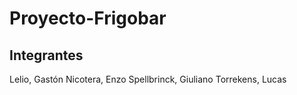 # Proyecto-Frigobar
## Integrantes
  Lelio, Gastón
  Nicotera, Enzo
  Spellbrinck, Giuliano
  Torrekens, Lucas
